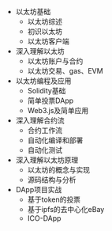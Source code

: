 * 以太坊基础
  * 以太坊综述
  * 初识以太坊
  * 以太坊客户端
* 深入理解以太坊
  * 以太坊账户与合约
  * 以太坊交易、gas、EVM
* 以太坊编程及应用
  * Solidity基础
  * 简单投票DApp
  * Web3.js及简单应用
* 深入理解合约流
  * 合约工作流
  * 自动化编译和部署
  * 自动化测试
* 深入理解以太坊原理
  * 以太坊的概念与实现
  * 源码结构与分析
* DApp项目实战
  * 基于token的投票
  * 基于ipfs的去中心化eBay
  * ICO-DApp